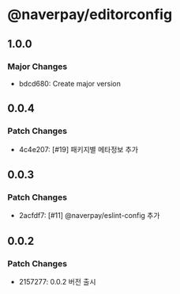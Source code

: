 # @naverpay/editorconfig

## 1.0.0

### Major Changes

- bdcd680: Create major version

## 0.0.4

### Patch Changes

- 4c4e207: [#19] 패키지별 메타정보 추가

## 0.0.3

### Patch Changes

- 2acfdf7: [#11] @naverpay/eslint-config 추가

## 0.0.2

### Patch Changes

- 2157277: 0.0.2 버전 출시
